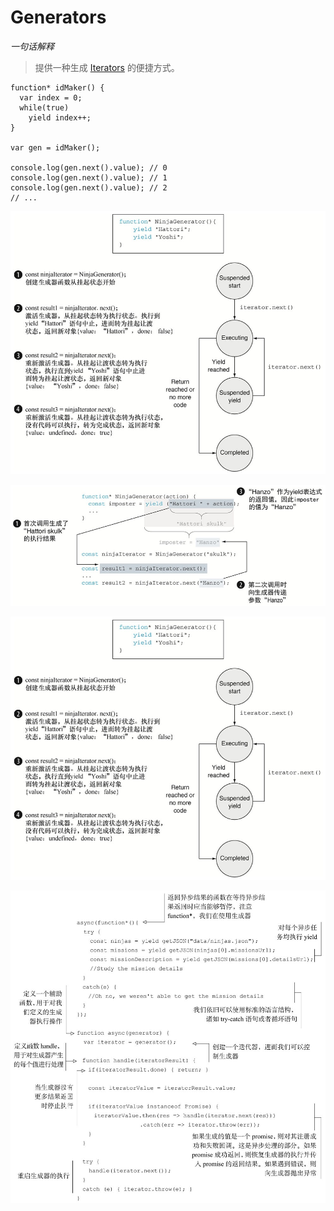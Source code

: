 # Generators

_一句话解释_

> 提供一种生成 [Iterators](bear://x-callback-url/open-note?id=98D060BD-7904-4129-8808-120F53D9E1E6-789-00009DAB0E218DC0) 的便捷方式。

```text
function* idMaker() {
  var index = 0;
  while(true)
    yield index++;
}

var gen = idMaker();

console.log(gen.next().value); // 0
console.log(gen.next().value); // 1
console.log(gen.next().value); // 2
// ...
```

![IMG\_7780.JPG](../.gitbook/assets/img_7780.jpg)

![IMG\_7779.JPG](../.gitbook/assets/img_7779.jpg)

![IMG\_7781.JPG](../.gitbook/assets/img_7781.jpg)

![IMG\_7782.JPG](../.gitbook/assets/img_7782.jpg)

